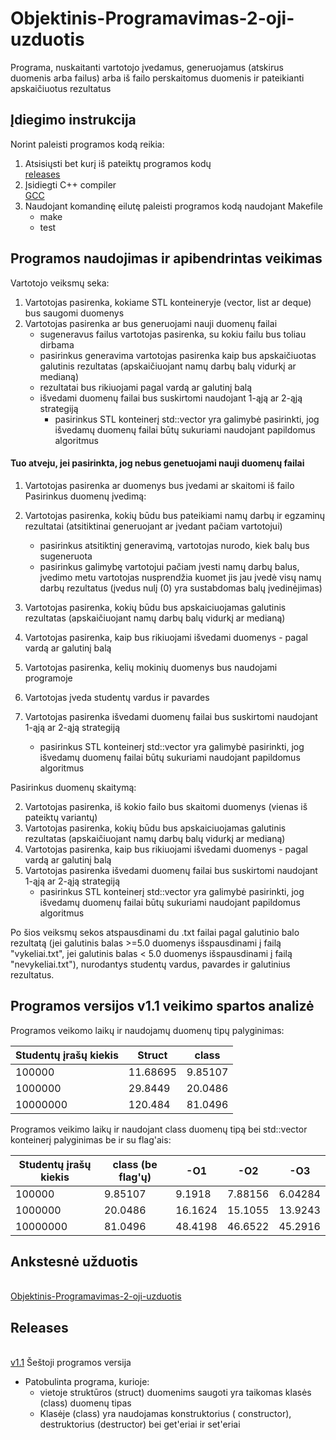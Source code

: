 # Objektinis-Programavimas-2-oji-uzduotis

Programa, nuskaitanti vartotojo įvedamus, generuojamus (atskirus duomenis arba failus) arba iš failo perskaitomus duomenis ir pateikianti apskaičiuotus rezultatus
 
 ## Įdiegimo instrukcija 
Norint paleisti programos kodą reikia:
1. Atsisiųsti bet kurį iš pateiktų programos kodų 
   <br />[releases](https://github.com/Makstutyte/Objektinis-Programavimas-2-oji-uzduotis/releases) 
2. Įsidiegti C++ compiler 
   <br />[GCC](https://gcc.gnu.org/)
3. Naudojant komandinę eilutę paleisti programos kodą naudojant Makefile 
   * make
   * test
 
 
## Programos naudojimas ir apibendrintas veikimas 
Vartotojo veiksmų seka: 
1. Vartotojas pasirenka,  kokiame STL konteineryje (vector, list ar deque) bus saugomi duomenys
2. Vartotojas pasirenka ar bus generuojami nauji duomenų failai 
   *  sugeneravus failus vartotojas pasirenka, su kokiu failu bus toliau dirbama
   *  pasirinkus generavima vartotojas pasirenka kaip bus apskaičiuotas galutinis rezultatas (apskaičiuojant namų darbų balų vidurkį ar medianą)
   *  rezultatai bus rikiuojami pagal vardą ar galutinį balą
   *  išvedami duomenų failai bus suskirtomi naudojant 1-ąją ar 2-ąją strategiją
       *  pasirinkus STL konteinerį std::vector yra galimybė pasirinkti, jog išvedamų duomenų failai būtų sukuriami naudojant papildomus algoritmus
  
 #### Tuo atveju, jei pasirinkta, jog nebus genetuojami nauji duomenų failai
 
1. Vartotojas pasirenka ar duomenys bus įvedami ar skaitomi iš failo 
Pasirinkus duomenų įvedimą:

2. Vartotojas pasirenka, kokių būdu bus pateikiami namų darbų ir egzaminų rezultatai (atsitiktinai generuojant ar įvedant pačiam vartotojui) 
    * pasirinkus atsitiktinį generavimą, vartotojas nurodo, kiek balų bus sugeneruota
    * pasirinkus galimybę vartotojui pačiam įvesti namų darbų balus, įvedimo metu vartotojas nusprendžia kuomet jis jau įvedė visų namų           darbų rezultatus (įvedus nulį (0) yra sustabdomas balų įvedinėjimas)
3. Vartotojas pasirenka, kokių būdu bus apskaiciuojamas galutinis rezultatas (apskaičiuojant namų darbų balų vidurkį ar medianą)
4. Vartotojas pasirenka, kaip bus rikiuojami išvedami duomenys - pagal vardą ar galutinį balą
5. Vartotojas pasirenka, kelių mokinių duomenys bus naudojami programoje
6. Vartotojas įveda studentų vardus ir pavardes
7. Vartotojas pasirenka išvedami duomenų failai bus suskirtomi naudojant 1-ąją ar 2-ąją strategiją
   *  pasirinkus STL konteinerį std::vector yra galimybė pasirinkti, jog išvedamų duomenų failai būtų sukuriami naudojant papildomus algoritmus

Pasirinkus duomenų skaitymą:

2. Vartotojas pasirenka, iš kokio failo bus skaitomi duomenys (vienas iš pateiktų variantų)
3. Vartotojas pasirenka, kokių būdu bus apskaiciuojamas galutinis rezultatas (apskaičiuojant namų darbų balų vidurkį ar medianą)
4. Vartotojas pasirenka, kaip bus rikiuojami išvedami duomenys - pagal vardą ar galutinį balą
5. Vartotojas pasirenka išvedami duomenų failai bus suskirtomi naudojant 1-ąją ar 2-ąją strategiją
   *  pasirinkus STL konteinerį std::vector yra galimybė pasirinkti, jog išvedamų duomenų failai būtų sukuriami naudojant papildomus algoritmus


Po šios veiksmų sekos atspausdinami du .txt failai pagal galutinio balo rezultatą (jei galutinis balas >=5.0 duomenys išspausdinami į failą "vykeliai.txt", jei galutinis balas < 5.0  duomenys išspausdinami į failą "nevykeliai.txt"), nurodantys studentų vardus, pavardes ir galutinius rezultatus.

## Programos versijos v1.1 veikimo spartos analizė

Programos veikomo laikų ir naudojamų duomenų tipų palyginimas:

| Studentų įrašų kiekis | Struct | class | 
| ------------- | ------------- | ------------- |
| 100000  | 11.68695 | 9.85107 | 
| 1000000 | 29.8449 | 20.0486 | 
| 10000000  | 120.484 | 81.0496 | 


Programos veikimo laikų ir naudojant class duomenų tipą bei std::vector konteinerį palyginimas be ir su flag'ais:

| Studentų įrašų kiekis | class (be flag'ų) | -O1 | -O2 | -O3 |
| ------------- | ------------- | ------------- | ------------- | ------------- | 
| 100000  | 9.85107 | 9.1918 |  7.88156 | 6.04284 | 
| 1000000 | 20.0486 | 16.1624 | 15.1055 | 13.9243 |
| 10000000 | 81.0496  | 48.4198 | 46.6522 | 45.2916 |


## Ankstesnė užduotis
<br />[Objektinis-Programavimas-2-oji-uzduotis](https://github.com/Makstutyte/Objektinis-Programavimas-2-oji-uzduotis) 

## Releases 
<br />[v1.1](https://github.com/Makstutyte/OOP-3/releases/tag/v1.1) 
Šeštoji programos versija
* Patobulinta programa, kurioje:
   * vietoje struktūros (struct) duomenims saugoti yra taikomas klasės (class) duomenų tipas 
   * Klasėje (class) yra naudojamas konstruktorius ( constructor), destruktorius (destructor) bei get'eriai ir  set'eriai
